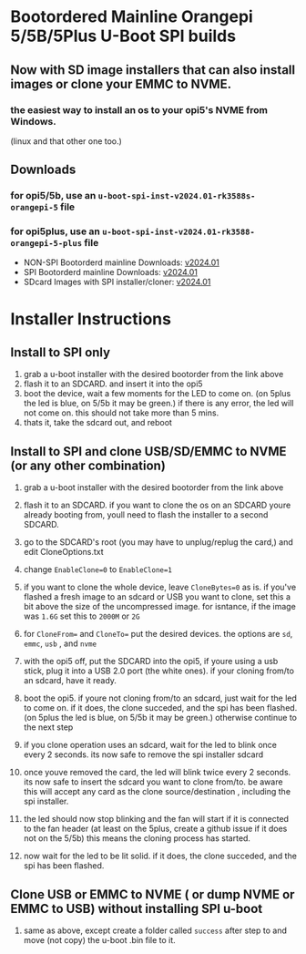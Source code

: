 # Bootordered Mainline Orangepi 5/5B/5Plus U-Boot SPI builds
## Now with SD image installers that can also install images or clone your EMMC to NVME. 

### the easiest way to install an os to your opi5's NVME from Windows.
(linux and that other one too.)


## Downloads
### for opi5/5b, use an `u-boot-spi-inst-v2024.01-rk3588s-orangepi-5` file 
### for opi5plus, use an `u-boot-spi-inst-v2024.01-rk3588-orangepi-5-plus` file
- NON-SPI Bootorderd mainline Downloads: [v2024.01](https://github.com/ArchemedIan/Opi5-u-boot-custom/releases/tag/v2024.01-bootordered)
- SPI Bootorderd mainline Downloads: [v2024.01](https://github.com/ArchemedIan/Opi5-u-boot-custom/releases/tag/v2024.01-bootordered-spi)
- SDcard Images with SPI installer/cloner: [v2024.01](https://github.com/ArchemedIan/Opi5-u-boot-custom/releases/tag/v2024.01-bootordered-SPI-Installer-SDimages)

# Installer Instructions

## Install to SPI only
1) grab a u-boot installer with the desired bootorder from the link above
2) flash it to an SDCARD. and insert it into the opi5
3) boot the device, wait a few moments for the LED to come on. (on 5plus the led is blue, on 5/5b it may be green.) if there is any error, the led will not come on. this should not take more than 5 mins.
4) thats it, take the sdcard out, and reboot

## Install to SPI and clone USB/SD/EMMC to NVME (or any other combination)
1) grab a u-boot installer with the desired bootorder from the link above

1) flash it to an SDCARD. if you want to clone the os on an SDCARD youre already booting from, youll need to flash the installer to a second SDCARD.
1) go to the SDCARD's root (you may have to unplug/replug the card,) and edit CloneOptions.txt
1) change `EnableClone=0` to `EnableClone=1`
1) if you want to clone the whole device, leave `CloneBytes=0` as is. if you've flashed a fresh image to an sdcard or USB you want to clone, set this a bit above the size of the uncompressed image. for isntance, if the image was `1.6G` set this to `2000M` or `2G` 
1) for `CloneFrom=` and `CloneTo=` put the desired devices. the options are `sd`, `emmc`, `usb` , and `nvme`
1) with the opi5 off, put the SDCARD into the opi5, if youre using a usb stick, plug it into a USB 2.0 port (the white ones). if your cloning from/to an sdcard, have it ready.
1) boot the opi5. if youre not cloning from/to an sdcard, just wait for the led to come on. if it does, the clone succeded, and the spi has been flashed. (on 5plus the led is blue, on 5/5b it may be green.) otherwise continue to the next step
1) if you clone operation uses an sdcard, wait for the led to blink once every 2 seconds. its now safe to remove the spi installer sdcard
1) once youve removed the card, the led will blink twice every 2 seconds. its now safe to insert the sdcard you want to clone from/to. be aware this will accept any card as the clone source/destination , including the spi installer. 
1) the led should now stop blinking and the fan will start if it is connected to the fan header (at least on the 5plus, create a github issue if it does not on the 5/5b) this means the cloning process has started.
1) now wait for the led to be lit solid. if it does, the clone succeded, and the spi has been flashed.

## Clone USB or EMMC to NVME ( or dump NVME or EMMC to USB) without installing SPI u-boot
1) same as above, except create a folder called `success` after step to and move (not copy) the u-boot .bin file to it.
